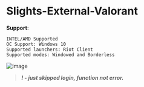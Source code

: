 # Slights-External-Valorant
**Support**:
```
INTEL/AMD Supported
ОС Support: Windows 10
Supported launchers: Riot Client
Supported modes: Windowed and Borderless
```
![image](https://github.com/TheRealOd8m/Falcon-VIP/assets/101047931/83d6e1fa-31a6-4068-875a-a55a82e5332e)


> ***! - just skipped login, function not error.***
